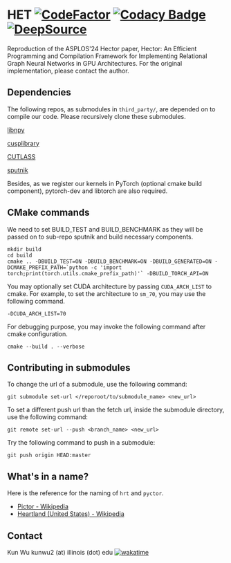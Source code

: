 # HET [![CodeFactor](https://www.codefactor.io/repository/github/k-wu/het/badge?s=7c0ed599f222a217c8682e478c593e0ca4b434da)](https://www.codefactor.io/repository/github/k-wu/het) [![Codacy Badge](https://app.codacy.com/project/badge/Grade/9c41863c914e4153883f24eeff256280)](https://app.codacy.com?utm_source=gh&utm_medium=referral&utm_content=&utm_campaign=Badge_grade) [![DeepSource](https://app.deepsource.com/gh/K-Wu/HET.svg/?label=active+issues&show_trend=true&token=hA6-EP3JaW1Y08vzTD9kDiAr)](https://app.deepsource.com/gh/K-Wu/HET/?ref=repository-badge)

Reproduction of the ASPLOS'24 Hector paper, Hector: An Efficient Programming and Compilation Framework for Implementing Relational Graph Neural Networks in GPU Architectures. For the original implementation, please contact the author.

## Dependencies
The following repos, as submodules in `third_party/`, are depended on to compile our code. Please recursively clone these submodules.

[libnpy](https://github.com/llohse/libnpy)

[cusplibrary](https://github.com/cusplibrary/cusplibrary)

[CUTLASS](https://github.com/NVIDIA/cutlass)

[sputnik](https://github.com/google-research/sputnik)

Besides, as we register our kernels in PyTorch (optional cmake build component), pytorch-dev and libtorch are also required.

## CMake commands
We need to set BUILD_TEST and BUILD_BENCHMARK as they will be passed on to sub-repo sputnik and build necessary components.
```
mkdir build
cd build
cmake .. -DBUILD_TEST=ON -DBUILD_BENCHMARK=ON -DBUILD_GENERATED=ON -DCMAKE_PREFIX_PATH=`python -c 'import torch;print(torch.utils.cmake_prefix_path)'` -DBUILD_TORCH_API=ON
```

You may optionally set CUDA architecture by passing `CUDA_ARCH_LIST` to cmake. For example, to set the architecture to `sm_70`, you may use the following command.
```
-DCUDA_ARCH_LIST=70
```

For debugging purpose, you may invoke the following command after cmake configuration.
```
cmake --build . --verbose
```

## Contributing in submodules
To change the url of a submodule, use the following command:
```
git submodule set-url </reporoot/to/submodule_name> <new_url>
```

To set a different push url than the fetch url, inside the submodule directory, use the following command:
```
git remote set-url --push <branch_name> <new_url>
```

Try the following command to push in a submodule:
```
git push origin HEAD:master
```

## What's in a name?
Here is the reference for the naming of `hrt` and `pyctor`.

* [Pictor - Wikipedia](https://en.wikipedia.org/wiki/Pictor)
* [Heartland (United States) - Wikipedia](https://en.wikipedia.org/wiki/Heartland_(United_States))

## Contact
Kun Wu kunwu2 (at) illinois (dot) edu  [![wakatime](https://wakatime.com/badge/user/4205e4a2-46a7-4331-8745-e517496eb256/project/82077fb2-08fd-4896-b1e5-086a8d2ce916.svg)](https://wakatime.com/@4205e4a2-46a7-4331-8745-e517496eb256)
